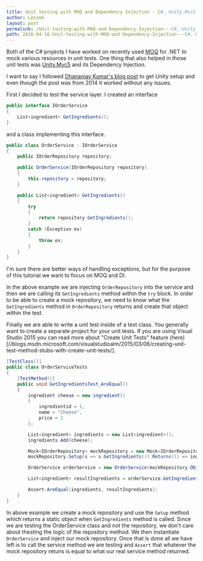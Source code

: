 ```yaml
---
title: Unit testing with MOQ and Dependency Injection - C#, Unity.Mvc5
author: Leszek
layout: post
permalink: /Unit-testing-with-MOQ-and-Dependency-Injection---C#,-Unity.Mvc5
path: 2016-04-16-Unit-testing-with-MOQ-and-Dependency-Injection---C#,-Unity.Mvc5.md
---
```


Both of the C# projects I have worked on recently used [MOQ](//github.com/Moq/moq4) for .NET to mock various resources in unit tests.  One thing that also helped in those unit tests was [Unity.Mvc5](//github.com/devtrends/Unity.Mvc5) and its Dependency Injection.

I want to say I followed [Dhananjay Kumar's blog post](//debugmode.net/2014/08/28/resolving-dependencies-in-asp-net-mvc-5-using-unity-container/) to get Unity setup and even though the post was from 2014 it worked without any issues.

First I decided to test the service layer.  I created an interface 

``` csharp
public interface IOrderService
{
	List<ingredient> GetIngredients();
}
```

and a class implementing this interface.

``` csharp
public class OrderService : IOrderService
{
	public IOrderRepository repository;

	public OrderService(IOrderRepository repository)
	{
		this.repository = repository;
	}

	public List<ingredient> GetIngredients()
	{
		try
		{
			return repository.GetIngredients();
		}
		catch (Exception ex)
		{
			throw ex;
		}
	}
}
```

I'm sure there are better ways of handling exceptions, but for the purpose of this tutorial we want to focus on MOQ and DI.  

In the above example we are injecting `OrderRepository` into the service and then we are calling its `GetIngredients` method within the `try` block.  In order to be able to create a mock repository, we need to know what the `GetIngredients` method in `OrderRepository` returns and create that object within the test.

Finally we are able to write a unit test inside of a test class.  You generally want to create a separate project for your unit tests.  If you are using Visual Studio 2015 you can read more about "Create Unit Tests" feature (here)[//blogs.msdn.microsoft.com/visualstudioalm/2015/03/06/creating-unit-test-method-stubs-with-create-unit-tests/].

``` csharp
[TestClass()]
public class OrderServiceTests
{
	[TestMethod()]
	public void GetIngredientsTest_AreEqual()
	{
		ingredient cheese = new ingredient()
		{
			ingredientid = 1,
			name = "Cheese",
			price = 2
		};

		List<ingredient> ingredients = new List<ingredient>();
		ingredients.Add(cheese);

		Mock<IOrderRepository> mockRepository = new Mock<IOrderRepository>();
		mockRepository.Setup(s => s.GetIngredients()).Returns(() => ingredients);

		OrderService orderService = new OrderService(mockRepository.Object);

		List<ingredient> resultIngredients = orderService.GetIngredients();

		Assert.AreEqual(ingredients, resultIngredients);
	}
}
```

In above example we create a mock repository and use the `Setup` method which returns a static object when `GetIngredients` method is called.  Since we are testing the OrderService class and not the repository, we don't care about thesting the logic of the repository method. We then instantiate `OrderService` and inject our mock repository.  Once that is done all we have left is to call the service method we are testing and `Assert` that whatever the mock repository retuns is equal to what our real service method returned.